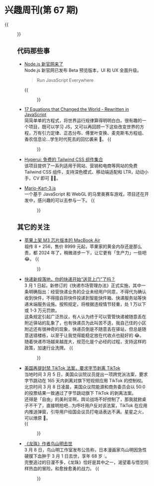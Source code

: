 # 兴趣周刊(第 67 期)


<!--more-->
{{<figure src="https://jiangbao-1258001083.cos.ap-shanghai.myqcloud.com/longzhu02.jpeg" width="500">}}

## 代码那些事
* [Node.js 新官网来了](https://beta-node-js-org.vercel.app/en)  
Node.js 新官网已发布 Beta 预览版本，UI 和 UX 全面升级。  
  > Run JavaScript Everywhere

  {{<figure src="https://jiangbao-1258001083.cos.ap-shanghai.myqcloud.com/nodejsnewhomepage.jpg">}}

* [17 Equations that Changed the World - Rewritten in JavaScript](https://runjs.app/blog/equations-that-changed-the-world-rewritten-in-javascript)  
简简单单的方程式，将世界运行规律算得明明白白。很有趣的一个项目，既可以学习 JS，又可以再回顾一下这些改变世界的方程，万有引力定律、正态分布、傅里叶变换、麦克斯韦方程组、香农信息论...学生时代死去的回忆袭来 🐶。
{{<figure src="https://jiangbao-1258001083.cos.ap-shanghai.myqcloud.com/equations-that-changed-the-world-rewritten-in-javascript.png">}}

* [Hyperui: 免费的 Tailwind CSS 组件集合](https://github.com/markmead/hyperui)  
该项目提供了一系列适用于网站、营销和电商等网站的免费 Tailwind CSS 组件，支持深色模式、移动端适配和 LTR，动动小手，CV 即可 👍🏻。

* [Mario-Kart-3.js](https://github.com/Lunakepio/Mario-Kart-3.js)  
一个基于 JavaScript 和 WebGL 的马里奥赛车游戏，项目还在开发中，感兴趣的可以去参与一下。
{{<figure src="https://jiangbao-1258001083.cos.ap-shanghai.myqcloud.com/mariokart3js.jpg">}}

## 其它的关注
* [苹果上架 M3 芯片版本的 MacBook Air](https://www.36kr.com/p/2676459733677827)  
祖传 8 + 256，售价 8999 元起，苹果家的黄金内存还是那么贵，都 2024 年了，稍微进步一下，让它更有「生产力」一些吧 😂。
{{<figure src="https://jiangbao-1258001083.cos.ap-shanghai.myqcloud.com/macairm3.jpg">}}

* [快递新规落地，你的快递开始“送货上门”了吗？](https://www.36kr.com/p/2680425469968519)  
3 月 1 日起，新修订的《快递市场管理办法》正式实施，其中一条明确指出：经营快递业务的企业未经用户同意，不得代为确认收到快件，不得擅自将快件投递到智能快件箱、快递服务站等快递末端服务设施。按照规定，将根据违规情节轻重，处 1 万以下或 1-3 万元罚款。  
这条规定引起广泛热议，有人认为终于可以管管快递被随意丢在附近驿站的乱象了，也有快递员为此叫苦不迭，我自己住的小区附近还有很神奇的现象，快递员倒是不随意丢在驿站，但总是随意送错楼栋，以至于让我觉得能稳定放在代收点也挺好的 😂。  
随着快递市场越来越庞大，规范化是个必经的过程，支持这样的政策，加速行业洗牌。
{{<figure src="https://jiangbao-1258001083.cos.ap-shanghai.myqcloud.com/kuaidixingui.jpeg">}}

* [美国再提封禁 TikTok 法案，要求字节剥离 TikTok](https://content-static.cctvnews.cctv.com/snow-book/video.html?item_id=4831497943663137146&t=1709852420002&toc_style_id=video_default&share_to=wechat&track_id=a85c2f57-30ff-4903-8a67-42fb94102370)  
当地时间 3 月 5 日，美国众议院议员提出一项跨党派法案，要求字节跳动在 165 天内剥离对旗下短视频应用 TikTok 的控制权。北京时间 3 月 8 日凌晨，美国众议院能源和商务委员会以 50:0 的投票结果一致通过了字节跳动旗下 TikTok 的剥离法案。  
还得是「自由」的美利坚啊，舆论战场不好控制了，那我就掀桌子不干了，直接明抢吧...为呼吁用户反对该法案，TikTok 在应用内推送弹窗，引导用户给国会议员打电话表达不满。星星之火，可以燎原 🐶。  
{{<figure src="https://jiangbao-1258001083.cos.ap-shanghai.myqcloud.com/stopbanoftiktok.jpg" width="400">}}

* [《龙珠》作者鸟山明去世](https://m.thepaper.cn/newsDetail_forward_26617827)  
3 月 8 日，鸟山明工作室发布公告称，日本漫画家鸟山明因急性硬膜下血肿于 3 月 1 日去世，享年 68 岁 🕯。  
完整追过的日漫不多，《龙珠》恰好是其中之一，渴望着与悟空同样热血的冒险，和愈挫愈勇的战力。
{{<figure src="https://jiangbao-1258001083.cos.ap-shanghai.myqcloud.com/longzhu01.jpeg">}}

